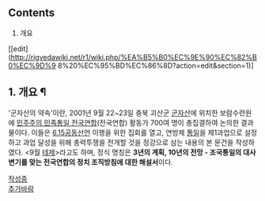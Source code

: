 ## Contents

    

1. 개요 

[[edit](http://rigvedawiki.net/r1/wiki.php/%EA%B5%B0%EC%9E%90%EC%82%B0%EC%9D%9
8%20%EC%95%BD%EC%86%8D?action=edit&section=1)]

## 1. 개요 ¶

'군자산의 약속'이란, 2001년 9월 22~23일 충북 괴산군 [군자산](%EA%B5%B0%EC%9E%90%EC%82%B0.md)에
위치한 보람수련원에 [민주주의 민족통일 전국연합](%EB%AF%BC%EC%A3%BC%EC%A3%BC%EC%9D%98%20%EB%AF%BC%EC%A1%B1%ED%86%B5%EC%9D%BC%20%EC%A0%84%EA%B5%AD%EC%97%B0%ED%95%A9.md)(전국연합)
활동가 700여 명이 총집결하여 논의한 결과물이다. 이들은 [6.15공동선언](6.15%20%EA%B3%B5%EB%8F%99%EC%84%A0%EC%96%B8.md) 이행을 위한 집회를 열고, 연방제
[통일](%ED%86%B5%EC%9D%BC.md)을 제1과업으로 설정하고 과업 달성을 위해 총력투쟁을 전개할 것을 정강으로 삼는 내용의
본 문건을 작성하였다. <9월 [테제](%ED%85%8C%EC%A0%9C.md)>라고도 하며, 정식 명칭은 **3년의 계획, 10년의
전망 - 조국통일의 대사변기를 맞는 전국연합의 정치 조직방침에 대한 해설서**이다.

  

[작성중](%EC%9E%91%EC%84%B1%EC%A4%91.md)  
[추가바람](%EC%B6%94%EA%B0%80%EB%B0%94%EB%9E%8C.md)


